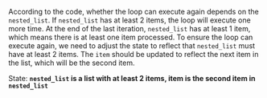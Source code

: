 According to the code, whether the loop can execute again depends on the `nested_list`. If `nested_list` has at least 2 items, the loop will execute one more time. At the end of the last iteration, `nested_list` has at least 1 item, which means there is at least one item processed. To ensure the loop can execute again, we need to adjust the state to reflect that `nested_list` must have at least 2 items. The `item` should be updated to reflect the next item in the list, which will be the second item.

State: **`nested_list` is a list with at least 2 items, item is the second item in `nested_list`**